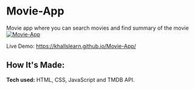 # Movie-App
Movie app where you can search movies and find summary of the movie
<a href="https://ibb.co/Wp87FRT"><img src="https://i.ibb.co/7NMBV09/Movie-App.png" alt="Movie-App" border="0"></a>

Live Demo:  https://khallslearn.github.io/Movie-App/

## How It's Made:

**Tech used:** HTML, CSS, JavaScript and TMDB API.

